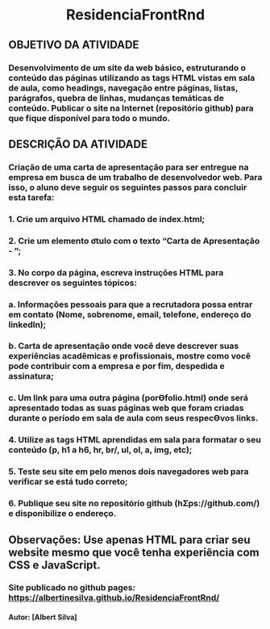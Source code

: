 <h1 align="center">ResidenciaFrontRnd</h1>

## OBJETIVO DA ATIVIDADE
### Desenvolvimento de um site da web básico, estruturando o conteúdo das páginas utilizando as tags HTML vistas em sala de aula, como headings, navegação entre páginas, listas, parágrafos, quebra de linhas, mudanças temáticas de conteúdo. Publicar o site na Internet (repositório github) para que fique disponível para todo o mundo.

## DESCRIÇÃO DA ATIVIDADE

### Criação de uma carta de apresentação para ser entregue na empresa em busca de um trabalho de desenvolvedor web. Para isso, o aluno deve seguir os seguintes passos para concluir esta tarefa:
### 1. Crie um arquivo HTML chamado de index.html;
### 2. Crie um elemento ơtulo com o texto “Carta de Apresentação - <seu nome>”;
### 3. No corpo da página, escreva instruções HTML para descrever os seguintes tópicos:
### a. Informações pessoais para que a recrutadora possa entrar em contato (Nome, sobrenome, email, telefone, endereço do linkedln);
### b. Carta de apresentação onde você deve descrever suas experiências acadêmicas e profissionais, mostre como você pode contribuir com a empresa e por fim, despedida e assinatura;
### c. Um link para uma outra página (porƟfolio.html) onde será apresentado todas as suas páginas web que foram criadas durante o período em sala de aula com seus respecƟvos links.
### 4. Utilize as tags HTML aprendidas em sala para formatar o seu conteúdo (p, h1 a h6, hr, br/, ul, ol, a, img, etc);
### 5. Teste seu site em pelo menos dois navegadores web para verificar se está tudo correto;
### 6. Publique seu site no repositório github (hƩps://github.com/) e disponibilize o endereço.
## Observações: Use apenas HTML para criar seu website mesmo que você tenha experiência com CSS e JavaScript.

### Site publicado no github pages: https://albertinesilva.github.io/ResidenciaFrontRnd/
#### Autor: [Albert Silva]